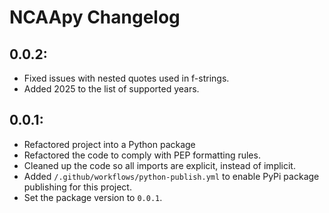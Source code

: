 # NCAApy Changelog

## 0.0.2:
- Fixed issues with nested quotes used in f-strings.
- Added 2025 to the list of supported years.

## 0.0.1:
- Refactored project into a Python package
- Refactored the code to comply with PEP formatting rules.
- Cleaned up the code so all imports are explicit, instead of implicit.
- Added `/.github/workflows/python-publish.yml` to enable PyPi package publishing for this project.
- Set the package version to `0.0.1`.